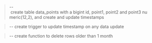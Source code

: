 > -- create table data_points with a bigint id, point1, point2 and point3 numeric(12,2), and create and update timestamps  

> -- create trigger to update timestamp on any data update  

> -- create function to delete rows older than 1 month